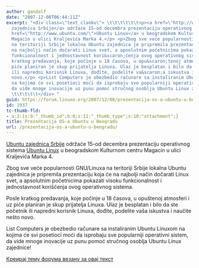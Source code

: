 ```yaml
---
author: gandalf
date: "2007-12-08T06:44:11Z"
excerpt: "<div class=\"text_clanku\"> \t\t\t\t\t\t<p><a href=\"http://www.ubuntu-rs.org/\">Ubuntu
  zajednica Srbije</a> održaće 15-od decembra prezentaciju operativnog sistema <a
  href=\"http://www.ubuntu.com/\">Ubuntu Linux</a> u beogradskom Kulturnom centru
  Magacin u ulici Kraljevića Marka 4.</p> <p>Zbog sve veće popularnosti GNU/Linuxa
  na teritoriji Srbije lokalna Ubuntu zajednica je pripremila prezentaciju koja će
  na najbolji način dočarati Linux svet, a apsolutnim početnicima pokazati visoku
  funkcionalnost i jednostavnost kori&scaron;ćenja ovog operativnog sistema.</p> <p>Posle
  kratkog predavanja, koje počinje u 18 časova, u opu&scaron;tenoj atmosferi i uz
  piće planiran je skup prijatelja Linuxa. Ulaz je besplatan i bilo da ste početnik
  ili napredni korisnik Linuxa, dođite, podelite va&scaron;a iskustva i naučite ne&scaron;to
  novo.</p> <p>List Computers je obezbedio računare sa instaliranim Ubuntu Linuxom
  na kojima će svi posetioci moći da isprobaju sve popularniji operativni sistem,
  da vide mnoge inovacije uz punu pomoć stručnog osoblja Ubuntu Linux zajednice!</p>
  \t\t\t\t\t</div> "
guid: https://forum.linuxo.org/2007/12/08/prezentacija-os-a-ubuntu-u-beogradu/
id: 1937
tc-thumb-fld:
- a:2:{s:9:"_thumb_id";b:0;s:11:"_thumb_type";s:10:"attachment";}
title: Prezentacija OS-a Ubuntu u Beogradu
url: /prezentacija-os-a-ubuntu-u-beogradu/
---
```

<div class="text_clanku">
  <p>
    <a href="http://www.ubuntu-rs.org/">Ubuntu zajednica Srbije</a> održaće 15-od decembra prezentaciju operativnog sistema <a href="http://www.ubuntu.com/">Ubuntu Linux</a> u beogradskom Kulturnom centru Magacin u ulici Kraljevića Marka 4.
  </p>
  
  <p>
    Zbog sve veće popularnosti GNU/Linuxa na teritoriji Srbije lokalna Ubuntu zajednica je pripremila prezentaciju koja će na najbolji način dočarati Linux svet, a apsolutnim početnicima pokazati visoku funkcionalnost i jednostavnost kori&scaron;ćenja ovog operativnog sistema.
  </p>
  
  <p>
    Posle kratkog predavanja, koje počinje u 18 časova, u opu&scaron;tenoj atmosferi i uz piće planiran je skup prijatelja Linuxa. Ulaz je besplatan i bilo da ste početnik ili napredni korisnik Linuxa, dođite, podelite va&scaron;a iskustva i naučite ne&scaron;to novo.
  </p>
  
  <p>
    List Computers je obezbedio računare sa instaliranim Ubuntu Linuxom na kojima će svi posetioci moći da isprobaju sve popularniji operativni sistem, da vide mnoge inovacije uz punu pomoć stručnog osoblja Ubuntu Linux zajednice!
  </p></p>
</div>

<!--break-->

[Креирај тему форума везану за овај текст](https://linuxo.org/nova-tema-na-forumu/?se_pid=1937)
